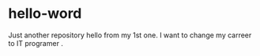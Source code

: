 # hello-word
Just another repository
hello from my 1st one. 
I want to change my carreer to IT programer .
